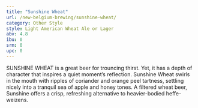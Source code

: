 ```yaml
---
title: "Sunshine Wheat"
url: /new-belgium-brewing/sunshine-wheat/
category: Other Style
style: Light American Wheat Ale or Lager
abv: 4.8
ibu: 0
srm: 0
upc: 0
---
```

SUNSHINE WHEAT is a great beer for trouncing thirst.  Yet, it has a depth of character that inspires a quiet moment’s reflection. Sunshine Wheat swirls in the mouth with ripples of coriander and orange peel tartness, settling nicely into a tranquil sea of apple and honey tones.  A filtered wheat beer, Sunshine offers a crisp, refreshing alternative to heavier-bodied heffe-weizens.

